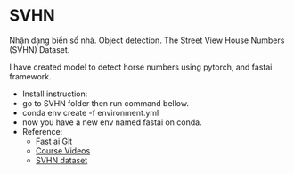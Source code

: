 # SVHN
Nhận dạng biển số nhà. Object detection. The Street View House Numbers (SVHN) Dataset.

I have created model to detect horse numbers using pytorch, and fastai framework.

- Install instruction:
 - go to SVHN folder then run command bellow.
 - conda env create -f environment.yml
 - now you have a new env named fastai on conda.
- Reference: 
  - [Fast ai Git](https://github.com/fastai/)
  - [Course Videos](https://www.youtube.com/channel/UCX7Y2qWriXpqocG97SFW2OQ)
  - [SVHN dataset](http://ufldl.stanford.edu/housenumbers/)
